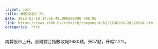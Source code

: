 ```yaml
---
layout: post
title: 韓股高收2.2%
date: 2022-03-10 14:56:49.000000000 +08:00
link: https://news.rthk.hk/rthk/ch/component/k2/1638209-20220310.htm
categories: rthk
---
```


南韓股市上升，首爾綜合指數收報2680點，升57點，升幅2.2%。
